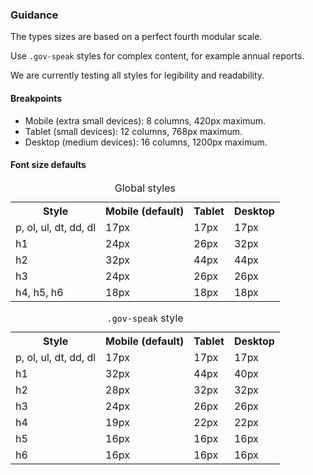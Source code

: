 ### Guidance
The types sizes are based on a perfect fourth modular scale.

Use `.gov-speak` styles for complex content, for example annual reports.

We are currently testing all styles for legibility and readability.

#### Breakpoints

- Mobile (extra small devices): 8 columns, 420px maximum.
- Tablet (small devices): 12 columns, 768px maximum.
- Desktop (medium devices): 16 columns, 1200px maximum.

#### Font size defaults

<table class="content-table">
  <caption>Global styles</caption>
  <tr>
    <th>Style</th>
    <th>Mobile (default)</th>
    <th>Tablet</th>
    <th>Desktop</th>
  </tr>
  <tr>
    <td>p, ol, ul, dt, dd, dl</td>
    <td>17px</td>
    <td>17px</td>
    <td>17px</td>
  </tr>
  <tr>
    <td>h1</td>
    <td>24px</td>
    <td>26px<br></td>
    <td>32px</td>
  </tr>
  <tr>
    <td>h2</td>
    <td>32px</td>
    <td>44px</td>
    <td>44px</td>
  </tr>
  <tr>
    <td>h3</td>
    <td>24px</td>
    <td>26px</td>
    <td>26px</td>
  </tr>
  <tr>
    <td>h4, h5, h6</td>
    <td>18px</td>
    <td>18px</td>
    <td>18px</td>
  </tr>
</table>

<table class="content-table">
  <caption><code>.gov-speak</code> style</caption>
  <tr>
    <th>Style</th>
    <th>Mobile (default)</th>
    <th>Tablet</th>
    <th>Desktop</th>
  </tr>
  <tr>
    <td>p, ol, ul, dt, dd, dl</td>
    <td>17px</td>
    <td>17px</td>
    <td>17px</td>
  </tr>
  <tr>
    <td>h1</td>
    <td>32px</td>
    <td>44px<br></td>
    <td>40px</td>
  </tr>
  <tr>
    <td>h2</td>
    <td>28px</td>
    <td>32px</td>
    <td>32px</td>
  </tr>
  <tr>
    <td>h3</td>
    <td>24px</td>
    <td>26px</td>
    <td>26px</td>
  </tr>
  <tr>
    <td>h4</td>
    <td>19px</td>
    <td>22px</td>
    <td>22px</td>
  </tr>
  <tr>
    <td>h5</td>
    <td>16px</td>
    <td>16px</td>
    <td>16px</td>
  </tr>
  <tr>
    <td>h6</td>
    <td>16px</td>
    <td>16px</td>
    <td>16px</td>
  </tr>
</table>

